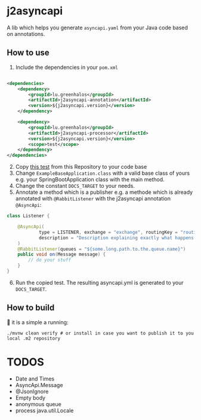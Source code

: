 # j2asyncapi

A lib which helps you generate `asyncapi.yaml` from your Java code based on annotations.

## How to use

1. Include the dependencies in your `pom.xml`

```xml

<dependencies>
    <dependency>
        <groupId>lu.greenhalos</groupId>
        <artifactId>j2asyncapi-annotation</artifactId>
        <version>${j2asyncapi.version}</version>
    </dependency>

    <dependency>
        <groupId>lu.greenhalos</groupId>
        <artifactId>j2asyncapi-processor</artifactId>
        <version>${j2asyncapi.version}</version>
        <scope>test</scope>
    </dependency>
</dependencies>
```

2. Copy [this test](./j2asyncapi-processor/src/test/java/lu/greenhalos/j2asyncapi/annoations/WriteToFileTest.java)
   from this Repository to your code base
3. Change `ExampleBaseApplication.class` with a valid base class of yours e.g. your SpringBootApplication class with the
   main method.
4. Change the constant `DOCS_TARGET` to your needs.
5. Annotate a method which is a publisher e.g. a methode which is already annotated with `@RabbitListener` with the
   j2asyncapi annotation `@AsyncApi`:
```java
class Listener {

    @AsyncApi(
            type = LISTENER, exchange = "exchange", routingKey = "routing.key", payload = ExampleListenerMessage.class,
            description = "Description explaining exactly what happens here"
    )
    @RabbitListener(queues = "${some.long.path.to.the.queue.name}")
    public void on(Message message) {
        // do your stuff
    }
}
```
6. Run the copied test. The resulting asyncapi.yml is generated to your `DOCS_TARGET`.

## How to build

🥁 it is a simple a running:
```shell
./mvnw clean verify # or install in case you want to publish it to you local .m2 repository
```

# TODOS

* Date and Times
* AsyncApi.Message
* @JsonIgnore
* Empty body
* anonymous queue
* process java.util.Locale

